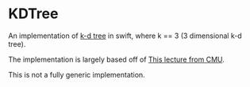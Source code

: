 # KDTree

An implementation of [k-d tree](https://en.wikipedia.org/wiki/K-d_tree) in swift, where k == 3 (3 dimensional k-d tree).

The implementation is largely based off of [This lecture from CMU](https://www.cs.cmu.edu/~ckingsf/bioinfo-lectures/kdtrees.pdf).

This is not a fully generic implementation.
